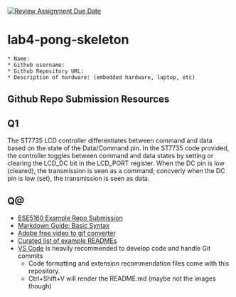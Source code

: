 [![Review Assignment Due Date](https://classroom.github.com/assets/deadline-readme-button-24ddc0f5d75046c5622901739e7c5dd533143b0c8e959d652212380cedb1ea36.svg)](https://classroom.github.com/a/ea68GWBk)
# lab4-pong-skeleton

    * Name: 
    * Github username: 
    * Github Repository URL: 
    * Description of hardware: (embedded hardware, laptop, etc) 

## Github Repo Submission Resources

## Q1
The ST7735 LCD controller differentiates between  command and data based on the state of the Data/Command pin. In the ST7735 code provided, the controller toggles between command and data states by setting or clearing the LCD_DC bit in the LCD_PORT register. When the DC pin is low (cleared), the transmission is seen as a command; concverly when the DC pin is low (set), the transmission is seen as data.

## Q@



* [ESE5160 Example Repo Submission](https://github.com/ese5160/example-repository-submission)
* [Markdown Guide: Basic Syntax](https://www.markdownguide.org/basic-syntax/)
* [Adobe free video to gif converter](https://www.adobe.com/express/feature/video/convert/video-to-gif)
* [Curated list of example READMEs](https://github.com/matiassingers/awesome-readme)
* [VS Code](https://code.visualstudio.com/) is heavily recommended to develop code and handle Git commits
  * Code formatting and extension recommendation files come with this repository.
  * Ctrl+Shift+V will render the README.md (maybe not the images though)
